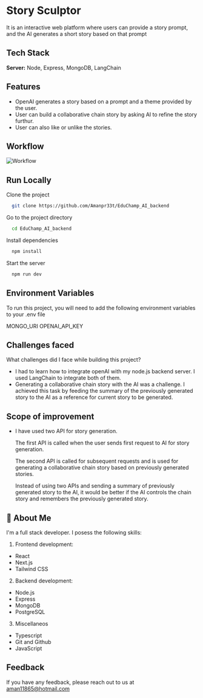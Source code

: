 
# Story Sculptor

It is an interactive web platform where users can provide a story prompt, and the AI
generates a short story based on that prompt


## Tech Stack

**Server:** Node, Express, MongoDB, LangChain


## Features

- OpenAI generates a story based on a prompt and a theme provided by the user.
- User can build a collaborative chain story by asking AI to refine the story furthur.
- User can also like or unlike the stories.

## Workflow
![Workflow](https://github.com/Amanpr33t/EduChamp_AI_backend/assets/114129054/f5763520-1062-475e-b6da-697f03ead1b6)


## Run Locally

Clone the project

```bash
  git clone https://github.com/Amanpr33t/EduChamp_AI_backend 
```

Go to the project directory

```bash
  cd EduChamp_AI_backend 
```

Install dependencies

```bash
  npm install
```

Start the server

```bash
  npm run dev
```


## Environment Variables

To run this project, you will need to add the following environment variables to your .env file

MONGO_URI
OPENAI_API_KEY


## Challenges faced

 What challenges did I face while building this project?

- I had to learn how to integrate openAI with my node.js backend server. I used LangChain to integrate both of them.
- Generating a collaborative chain story with the AI was a challenge. I achieved this task by feeding the summary of the previously generated story to the AI as a reference for current story to be generated.


## Scope of improvement

- I have used two API for story generation.
  
  The first API is called when the user sends first request to AI for story generation.
   
  The second API is called for subsequent requests and is used for generating a collaborative chain story based on previously generated stories.

  Instead of using two APIs and sending a summary of previously generated story to the AI, it would be better if the AI controls the chain story and remembers the previously generated story.



## 🚀 About Me
I'm a full stack developer. I posess the following skills:
1) Frontend development:
- React
- Next.js
- Tailwind CSS

2) Backend development:
- Node.js
- Express
- MongoDB
- PostgreSQL

3) Miscellaneos
- Typescript
- Git and Github
- JavaScript


## Feedback

If you have any feedback, please reach out to us at aman11865@hotmail.com

